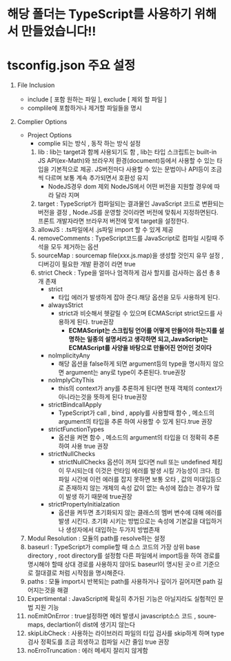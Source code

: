 # 해당 폴더는 TypeScript를 사용하기 위해서 만들었습니다!!

# tsconfig.json 주요 설정

1. File Inclusion
   - include [ 포함 원하는 파일 ], exclude [ 제외 할 파일 ]
   - complile에 포함하거나 제거할 파일들을 명시
2. Complier Options

   - Project Options
     - complie 되는 방식 , 동작 하는 방식 설정
     1. lib : lib는 target과 함께 사용되기도 함 , lib는 타입 스크립트는 built-in JS API(ex-Math)와 브라우저 환경(document)등에서 사용할 수 있는 타입을 기본적으로 제공. JS버전마다 사용할 수 있는 문법이나 API등이 조금씩 다르며 보통 계속 추가되면서 호환성 유지
        - NodeJS경우 dom 제외 NodeJS에서 어떤 버전을 지원할 경우에 따라 달라 지며
     2. target : TypeScript가 컴파일되는 결과물인 JavaScript 코드로 변환되는 버전을 결정 , Node.JS를 운영할 것이라면 버전에 맞춰서 지정하면된다. 프론트 개발자라면 브라우저 버전에 맞게 target을 설정한다.
     3. allowJS : .ts파일에서 .js파일 import 할 수 있게 제공
     4. removeComments : TypeScript코드를 JavaScript로 컴파일 시킬때 주석을 모두 제거하는 옵션
     5. sourceMap : sourcemap file(xxx.js.map)을 생성할 것인지 유무 설정 , 디버깅이 필요한 개발 환경이 라면 true
     6. strict Check : Type을 얼마나 엄격하게 검사 할지를 검사하는 옵션 총 8개 존재
        - strict
          - 타입 에러가 발생하게 잡아 준다.해당 옵션을 모두 사용하게 된다.
        - alwaysStrict
          - strict과 비슷해서 헷갈릴 수 있으며 ECMAScript strict모드를 사용하게 된다. true권장
            - **ECMAScript는 스크립팅 언어를 어떻게 만들어야 하는지를 설명하는 일종의 설명서라고 생각하면 되고,JavaScript는 ECMAScript를 사양을 바탕으로 만들어진 언어인 것이다**
        - noImplicityAny
          - 해당 옵션을 false하게 되면 argument등의 type을 명시하지 않으면 argument는 any로 type이 추론된다. true권장
        - noImplyCityThis
          - this의 context가 any를 추론하게 된다면 현재 객체의 context가 아니라는것을 뜻하게 된다 true권장
        - strictBindcallApply
          - TypeScript가 call , bind , apply를 사용할때 함수 , 메소드의 argument의 타입을 추론 하여 사용할 수 있게 된다.true 권장
        - strictFunctionTypes
          - 옵션을 켜면 함수 , 메소드의 argument의 타입을 더 정확히 추론하여 사용 true 권장
        - strictNullChecks
          - strictNullChecks 옵션이 꺼져 있다면 null 또는 undefined 체킹이 무시되는데 이것은 런타임 에러를 발생 시킬 가능성이 크다. 컴파일 시간에 이런 에러를 잡지 못하면 보통 오타 , 값의 미대입등으로 존재하지 않는 개체의 속성 값이 없는 속성에 접슪는 경우가 많이 발생 하기 때문에 true권장
        - strictPropertyInitialzation
          - 옵션을 켜두면 초기화되지 않는 클래스의 멤버 변수에 대해 에러를 발생 시킨다. 초기화 시키는 방법으로는 속성에 기본값을 대입하거나 생성자에서 대입하는 두가지 방법존재

   7. Modul Resolution : 모듈의 path를 resolve하는 설정
   8. baseurl : TypeScript가 complie할 때 소스 코드의 가장 상위 base directory , root directory를 설정함 다른 파일에서 import등을 하여 경로를 명시해야 할때 상대 경로를 사용하지 않아도 baseurl이 명시된 곳ㅇ르 기준으로 절대결로 처럼 시작점을 명시해준다.
   9. paths : 모듈 import시 반복되는 path를 사용하거나 깊이가 길어지면 path 길어지는것을 해결
   10. Expertimental : JavaScript에 확실히 추가된 기능은 아닐지라도 실험적인 문법 지원 기능
   11. noEmitOnError : true설정하면 에러 발생시 javascript소스 코드 , soure-maps, declartion이 dist에 생기지 않는다
   12. skipLibCheck : 사용하는 라이브러리 파일의 타입 검사를 skip하게 하며 type 검사 정확도를 조금 희생하고 컴파일 시간 줄임 true 권장
   13. noErroTruncation : 에러 메세지 잘리지 않게함
